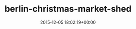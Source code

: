 ---
title:		"berlin-christmas-market-shed"
type:		"photos"
mediatype:		"upload"
description:		"TBC"
date:		"2015-12-05 18:02:19+00:00"
album:		"city"
filename:		"berlin-christmas-market-shed.md"
series:		""
cl_public_id:		"city/berlin-christmas-market-shed"
cl_version:		1497000194
format:		"tiff"
bytes:		2222928
width:		810
height:		1440
colours:
- "#0E0402"
- "#232010"
- "#0F0706"
- "#191104"
- "#393C25"
- "#D2D7B6"
- "#737650"
- "#6B7352"
- "#040103"
- "#777446"
- "#828A6C"
- "#060205"
- "#B4B885"
- "#796738"
- "#C5D6C3"
- "#72816F"
- "#D6B96B"
- "#FCFAF5"
- "#CAC378"
- "#20201B"
exposure_mode:		"Auto"
program:		"Aperture-priority AE"
aperture:		"2.8"
focal_length:		"50.0 mm"
iso:		"2500"
shutter_speed:		"1/80"
metering:		"Multi-segment"
flash:		"Off, Did not fire"
white_balance:		"Custom"
colour_temp:		"3650"
has_crop:		"false"
orientation:		"Horizontal (normal)"
camera_model:		"NIKON D800"
lens_info:		"24-70mm f/2.8"
artist:		"No artist info"
x_resolution:		"300"
y_resolution:		"300"
---